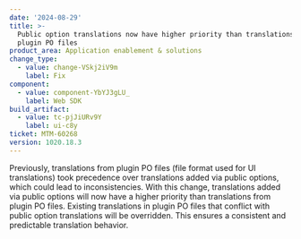 ```yaml
---
date: '2024-08-29'
title: >-
  Public option translations now have higher priority than translations from
  plugin PO files
product_area: Application enablement & solutions
change_type:
  - value: change-VSkj2iV9m
    label: Fix
component:
  - value: component-YbYJ3gLU_
    label: Web SDK
build_artifact:
  - value: tc-pjJiURv9Y
    label: ui-c8y
ticket: MTM-60268
version: 1020.18.3
---
```

Previously, translations from plugin PO files (file format used for UI translations) took precedence over translations added via public options, which could lead to inconsistencies. With this change, translations added via public options will now have a higher priority than translations from plugin PO files. Existing translations in plugin PO files that conflict with public option translations will be overridden. This ensures a consistent and predictable translation behavior. 
